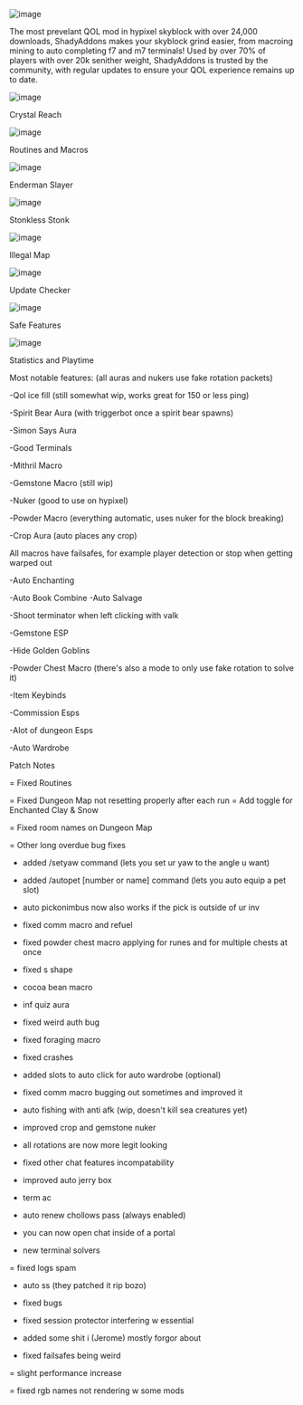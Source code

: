 ![image](https://user-images.githubusercontent.com/108960739/178081635-a5900a31-02fa-408c-82cd-3946fef91b7f.png)

The most prevelant QOL mod in hypixel skyblock with over 24,000 downloads, ShadyAddons makes your skyblock grind easier, from macroing mining to auto completing f7 and m7 terminals! Used by over 70% of players with over 20k senither weight, ShadyAddons is trusted by the community, with regular updates to ensure your QOL experience remains up to date.

![image](https://user-images.githubusercontent.com/108960739/178081948-b7eaaf5d-d1e7-49f9-a874-474666818911.png)

Crystal Reach

![image](https://user-images.githubusercontent.com/108960739/178081951-b2ff6d42-309b-4e4f-926b-add95d5a44da.png)

Routines and Macros

![image](https://user-images.githubusercontent.com/108960739/178081958-53aad5cc-1298-4159-b90e-202d7fd7929a.png)

Enderman Slayer

![image](https://user-images.githubusercontent.com/108960739/178081969-d2aa027a-fe62-49f9-b5e2-138f38378b2c.png)

Stonkless Stonk

![image](https://user-images.githubusercontent.com/108960739/178081976-4a7f4316-6fa2-490f-b7b2-ea58a2dea083.png)

Illegal Map

![image](https://user-images.githubusercontent.com/108960739/178081982-f0c6b0f0-88c1-4dc5-b0a5-c13facb88e09.png)

Update Checker

![image](https://user-images.githubusercontent.com/108960739/178081988-e4595865-eec9-4659-a761-0004355ddc79.png)

Safe Features

![image](https://user-images.githubusercontent.com/108960739/178081992-e3fa6132-cb88-4209-b349-e628f1dfc0b0.png)

Statistics and Playtime


Most notable features: (all auras and nukers use fake rotation packets)

-Qol ice fill (still somewhat wip, works great for 150 or less ping)

-Spirit Bear Aura (with triggerbot once a spirit bear spawns)

-Simon Says Aura

-Good Terminals

-Mithril Macro

-Gemstone Macro (still wip)

-Nuker (good to use on hypixel)

-Powder Macro (everything automatic, uses nuker for the block breaking)

-Crop Aura (auto places any crop)

All macros have failsafes, for example player detection or stop when getting warped out

-Auto Enchanting

-Auto Book Combine
-Auto Salvage

-Shoot terminator when left clicking with valk

-Gemstone ESP

-Hide Golden Goblins

-Powder Chest Macro (there's also a mode to only use fake rotation to solve it)

-Item Keybinds

-Commission Esps

-Alot of dungeon Esps

-Auto Wardrobe


Patch Notes

= Fixed Routines

= Fixed Dungeon Map not resetting properly after each run
= Add toggle for Enchanted Clay & Snow

= Fixed room names on Dungeon Map

= Other long overdue bug fixes

+ added /setyaw command (lets you set ur yaw to the angle u want)

+ added /autopet [number or name] command (lets you auto equip a pet slot)

+ auto pickonimbus now also works if the pick is outside of ur inv

+ fixed comm macro and refuel

+ fixed powder chest macro applying for runes and for multiple chests at once

+ fixed s shape

+ cocoa bean macro

+ inf quiz aura

+ fixed weird auth bug

+ fixed foraging macro

+ fixed crashes

+ added slots to auto click for auto wardrobe (optional)

+ fixed comm macro bugging out sometimes and improved it

+ auto fishing with anti afk (wip, doesn't kill sea creatures yet)

+ improved crop and gemstone nuker

+ all rotations are now more legit looking

+ fixed other chat features incompatability

+ improved auto jerry box

+ term ac

+ auto renew chollows pass (always enabled)

+ you can now open chat inside of a portal

+ new terminal solvers

= fixed logs spam

- auto ss (they patched it rip bozo)

+ fixed bugs

+ fixed session protector interfering w essential

+ added some shit i (Jerome) mostly forgor about

+ fixed failsafes being weird

= slight performance increase

= fixed rgb names not rendering w some mods

